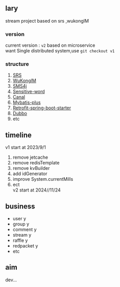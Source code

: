 ## lary
stream project based  on srs ,wukongIM
### version
current version : `v2`
based on microservice<br>
want Single distributed system,use `git checkout v1`

### structure
1. [SRS](https://github.com/ossrs/srs)
2. [WuKongIM](https://github.com/WuKongIM/WuKongIM)
3. [SMS4j](https://github.com/dromara/SMS4J)
4. [Sensitive-word](https://github.com/houbb/sensitive-word)
5. [Canal](https://github.com/alibaba/canal)
6. [Mybatis-plus](https://github.com/baomidou/mybatis-plus)
7. [Retrofit-spring-boot-starter](https://github.com/LianjiaTech/retrofit-spring-boot-starter)
8. [Dubbo](https://github.com/apache/dubbo)
9. etc
## timeline
v1 start at 2023/9/1
1. remove jetcache
2. remove redisTemplate
3. remove kvBuilder
4. add idGenerator
5. improve System.currentMills
6. ect <br>
v2 start at 2024//11/24
## business
- user y
- group y
- comment y
- stream y
- raffle y
- redpacket y
- etc
## aim
dev...